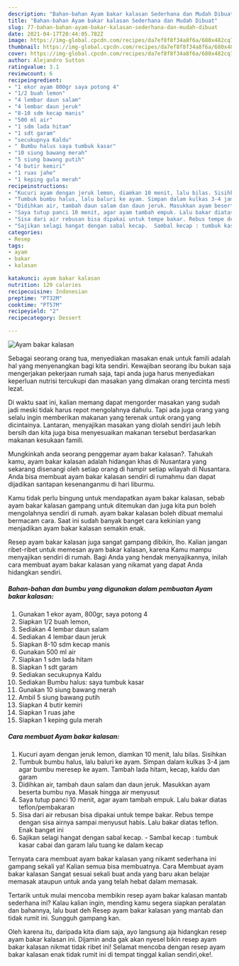 ```yaml
---
description: "Bahan-bahan Ayam bakar kalasan Sederhana dan Mudah Dibuat"
title: "Bahan-bahan Ayam bakar kalasan Sederhana dan Mudah Dibuat"
slug: 77-bahan-bahan-ayam-bakar-kalasan-sederhana-dan-mudah-dibuat
date: 2021-04-17T20:44:05.782Z
image: https://img-global.cpcdn.com/recipes/da7ef8f8f34a8f6a/680x482cq70/ayam-bakar-kalasan-foto-resep-utama.jpg
thumbnail: https://img-global.cpcdn.com/recipes/da7ef8f8f34a8f6a/680x482cq70/ayam-bakar-kalasan-foto-resep-utama.jpg
cover: https://img-global.cpcdn.com/recipes/da7ef8f8f34a8f6a/680x482cq70/ayam-bakar-kalasan-foto-resep-utama.jpg
author: Alejandro Sutton
ratingvalue: 3.1
reviewcount: 6
recipeingredient:
- "1 ekor ayam 800gr saya potong 4"
- "1/2 buah lemon"
- "4 lembar daun salam"
- "4 lembar daun jeruk"
- "8-10 sdm kecap manis"
- "500 ml air"
- "1 sdm lada hitam"
- "1 sdt garam"
- "secukupnya Kaldu"
- " Bumbu halus saya tumbuk kasar"
- "10 siung bawang merah"
- "5 siung bawang putih"
- "4 butir kemiri"
- "1 ruas jahe"
- "1 keping gula merah"
recipeinstructions:
- "Kucuri ayam dengan jeruk lemon, diamkan 10 menit, lalu bilas. Sisihkan"
- "Tumbuk bumbu halus, lalu baluri ke ayam. Simpan dalam kulkas 3-4 jam agar bumbu meresep ke ayam. Tambah lada hitam, kecap, kaldu dan garam"
- "Didihkan air, tambah daun salam dan daun jeruk. Masukkan ayam beserta bumbu nya. Masak hingga air menyusut"
- "Saya tutup panci 10 menit, agar ayam tambah empuk. Lalu bakar diatas teflon/pembakaran"
- "Sisa dari air rebusan bisa dipakai untuk tempe bakar. Rebus tempe dengan sisa airnya sampai menyusut habis. Lalu bakar diatas teflon. Enak banget ini"
- "Sajikan selagi hangat dengan sabal kecap.  Sambal kecap : tumbuk kasar cabai dan garam lalu tuang ke dalam kecap"
categories:
- Resep
tags:
- ayam
- bakar
- kalasan

katakunci: ayam bakar kalasan 
nutrition: 129 calories
recipecuisine: Indonesian
preptime: "PT32M"
cooktime: "PT57M"
recipeyield: "2"
recipecategory: Dessert

---
```



![Ayam bakar kalasan](https://img-global.cpcdn.com/recipes/da7ef8f8f34a8f6a/680x482cq70/ayam-bakar-kalasan-foto-resep-utama.jpg)

Sebagai seorang orang tua, menyediakan masakan enak untuk famili adalah hal yang menyenangkan bagi kita sendiri. Kewajiban seorang ibu bukan saja mengerjakan pekerjaan rumah saja, tapi anda juga harus menyediakan keperluan nutrisi tercukupi dan masakan yang dimakan orang tercinta mesti lezat.

Di waktu  saat ini, kalian memang dapat mengorder masakan yang sudah jadi meski tidak harus repot mengolahnya dahulu. Tapi ada juga orang yang selalu ingin memberikan makanan yang terenak untuk orang yang dicintainya. Lantaran, menyajikan masakan yang diolah sendiri jauh lebih bersih dan kita juga bisa menyesuaikan makanan tersebut berdasarkan makanan kesukaan famili. 



Mungkinkah anda seorang penggemar ayam bakar kalasan?. Tahukah kamu, ayam bakar kalasan adalah hidangan khas di Nusantara yang sekarang disenangi oleh setiap orang di hampir setiap wilayah di Nusantara. Anda bisa membuat ayam bakar kalasan sendiri di rumahmu dan dapat dijadikan santapan kesenanganmu di hari liburmu.

Kamu tidak perlu bingung untuk mendapatkan ayam bakar kalasan, sebab ayam bakar kalasan gampang untuk ditemukan dan juga kita pun boleh mengolahnya sendiri di rumah. ayam bakar kalasan boleh dibuat memalui bermacam cara. Saat ini sudah banyak banget cara kekinian yang menjadikan ayam bakar kalasan semakin enak.

Resep ayam bakar kalasan juga sangat gampang dibikin, lho. Kalian jangan ribet-ribet untuk memesan ayam bakar kalasan, karena Kamu mampu menyajikan sendiri di rumah. Bagi Anda yang hendak menyajikannya, inilah cara membuat ayam bakar kalasan yang nikamat yang dapat Anda hidangkan sendiri.

<!--inarticleads1-->

##### Bahan-bahan dan bumbu yang digunakan dalam pembuatan Ayam bakar kalasan:

1. Gunakan 1 ekor ayam, 800gr, saya potong 4
1. Siapkan 1/2 buah lemon,
1. Sediakan 4 lembar daun salam
1. Sediakan 4 lembar daun jeruk
1. Siapkan 8-10 sdm kecap manis
1. Gunakan 500 ml air
1. Siapkan 1 sdm lada hitam
1. Siapkan 1 sdt garam
1. Sediakan secukupnya Kaldu
1. Sediakan  Bumbu halus: saya tumbuk kasar
1. Gunakan 10 siung bawang merah
1. Ambil 5 siung bawang putih
1. Siapkan 4 butir kemiri
1. Siapkan 1 ruas jahe
1. Siapkan 1 keping gula merah




<!--inarticleads2-->

##### Cara membuat Ayam bakar kalasan:

1. Kucuri ayam dengan jeruk lemon, diamkan 10 menit, lalu bilas. Sisihkan
1. Tumbuk bumbu halus, lalu baluri ke ayam. Simpan dalam kulkas 3-4 jam agar bumbu meresep ke ayam. Tambah lada hitam, kecap, kaldu dan garam
1. Didihkan air, tambah daun salam dan daun jeruk. Masukkan ayam beserta bumbu nya. Masak hingga air menyusut
1. Saya tutup panci 10 menit, agar ayam tambah empuk. Lalu bakar diatas teflon/pembakaran
1. Sisa dari air rebusan bisa dipakai untuk tempe bakar. Rebus tempe dengan sisa airnya sampai menyusut habis. Lalu bakar diatas teflon. Enak banget ini
1. Sajikan selagi hangat dengan sabal kecap.  - Sambal kecap : tumbuk kasar cabai dan garam lalu tuang ke dalam kecap




Ternyata cara membuat ayam bakar kalasan yang nikamt sederhana ini gampang sekali ya! Kalian semua bisa membuatnya. Cara Membuat ayam bakar kalasan Sangat sesuai sekali buat anda yang baru akan belajar memasak ataupun untuk anda yang telah hebat dalam memasak.

Tertarik untuk mulai mencoba membikin resep ayam bakar kalasan mantab sederhana ini? Kalau kalian ingin, mending kamu segera siapkan peralatan dan bahannya, lalu buat deh Resep ayam bakar kalasan yang mantab dan tidak rumit ini. Sungguh gampang kan. 

Oleh karena itu, daripada kita diam saja, ayo langsung aja hidangkan resep ayam bakar kalasan ini. Dijamin anda gak akan nyesel bikin resep ayam bakar kalasan nikmat tidak ribet ini! Selamat mencoba dengan resep ayam bakar kalasan enak tidak rumit ini di tempat tinggal kalian sendiri,oke!.

